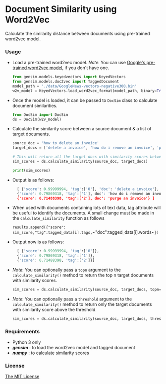 # Document Similarity using Word2Vec

Calculate the similarity distance between documents using pre-trained word2vec model.

### Usage

- Load a pre-trained word2vec model. _Note_: You can use [Google's pre-trained word2vec model](https://bit.ly/w2vgdrive), if you don't have one.
    
     ```python
    from gensim.models.keyedvectors import KeyedVectors
    from gensim.models.doc2vec import TaggedDocument
    model_path = './data/GoogleNews-vectors-negative300.bin'
    w2v_model = KeyedVectors.load_word2vec_format(model_path, binary=True)
     ```

- Once the model is loaded, it can be passed to `DocSim` class to calculate document similarities.
 
    ```python
    from DocSim import DocSim
    ds = DocSim(w2v_model)
    ```

- Calculate the similarity score between a source document & a list of target documents.

    ```python
  source_doc = 'how to delete an invoice'
  target_docs = ['delete a invoice', 'how do i remove an invoice', 'purge an invoice']

  # This will return all the target docs with similarity scores between source and target documents
  sim_scores = ds.calculate_similarity(source_doc, target_docs)

  print(sim_scores)
  ```
- Output is as follows:
  ```python
    [ {'score': 0.99999994, 'tag':['0'], 'doc': 'delete a invoice'}, 
    {'score': 0.79869318, 'tag':['1'], doc': 'how do i remove an invoice'}, 
    {'score': 0.71488398, 'tag':['2'], doc': 'purge an invoice'} ]
    ```
- When used with documents containing lots of text data, tag attribute will be useful to identify the documents. A small change must be made in the ```calculate_similarity``` function as follows

    ```results.append({"score": sim_score,"tag":tagged_data[i].tags,```~"doc":tagged_data[i].words~```})```
- Output now is as follows:
  ```python
    [ {'score': 0.99999994, 'tag':['0']}, 
    {'score': 0.79869318, 'tag':['1']}, 
    {'score': 0.71488398, 'tag':['2']}]
    ```
- _Note_: You can optionally pass a `topn` argument to the  `calculate_similarity()` method to return the top n target documents with similarity scores.

    ```python
    sim_scores = ds.calculate_similarity(source_doc, target_docs, topn=5)
    ```
- _Note_: You can optionally pass a `threshold` argument to the  `calculate_similarity()` method to return only the target documents with similarity score above the threshold.

    ```python
    sim_scores = ds.calculate_similarity(source_doc, target_docs, threshold=0.7)
    ```
### Requirements
- Python 3 only
- **_gensim_** : to load the word2vec model and tagged document 
- **_numpy_**  : to calculate similarity scores

### License
[The MIT License](./LICENSE)
